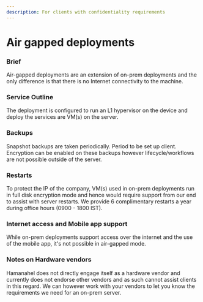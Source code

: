 ```yaml
---
description: For clients with confidentiality requirements
---
```


# Air gapped deployments

### Brief

Air-gapped deployments are an extension of on-prem deployments and the only difference is that there is no Internet connectivity to the machine.

### Service Outline

The deployment is configured to run an L1 hypervisor on the device and deploy the services are VM(s) on the server.&#x20;

### Backups

Snapshot backups are taken periodically. Period to be set up client. Encryption can be enabled on these backups however lifecycle/workflows are not possible outside of the server.

### Restarts

To protect the IP of the company, VM(s) used in on-prem deployments run in full disk encryption mode and hence would require support from our end to assist with server restarts. We provide 6 complimentary restarts a year during office hours (0900 - 1800 IST).

### Internet access and Mobile app support

While on-prem deployments support access over the internet and the use of the mobile app, it's not possible in air-gapped mode.

### Notes on Hardware vendors

Hamanahel does not directly engage itself as a hardware vendor and currently does not endorse other vendors and as such cannot assist clients in this regard. We can however work with your vendors to let you know the requirements we need for an on-prem server.
